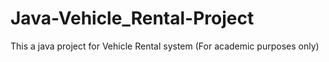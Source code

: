 # Java-Vehicle_Rental-Project
This a java project for Vehicle Rental system (For academic purposes only)
